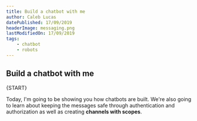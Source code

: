```yaml
---
title: Build a chatbot with me
author: Caleb Lucas
datePublished: 17/09/2019
headerImage: messaging.png
lastModifiedOn: 17/09/2019
tags: 
    - chatbot
    - robots
---
```


## Build a chatbot with me

{START}

Today, I'm going to be showing you how chatbots are built. We're also going to learn about keeping the messages safe through authentication and authorization as well as creating **channels with scopes**.